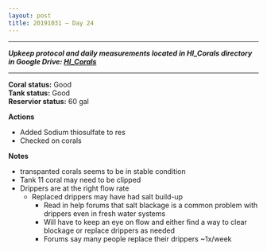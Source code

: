 ```yaml
---
layout: post
title: 20191031 – Day 24
---
```


---
***Upkeep protocol and daily measurements located in HI_Corals directory in Google Drive: [HI_Corals](https://drive.google.com/drive/u/1/folders/1Dxil5Lj1ynvuIuGDWx9_AyqkdplIcCZQ)***

---

**Coral status:** Good  
**Tank status:** Good   
**Reservior status:** 60 gal

**Actions**  
- Added Sodium thiosulfate to res
- Checked on corals

**Notes**  
- transpanted corals seems to be in stable condition
- Tank 11 coral may need to be clipped
- Drippers are at the right flow rate
    - Replaced drippers may have had salt build-up
        - Read in help forums that salt blackage is a common problem with drippers even in fresh water systems
        - Will have to keep an eye on flow and either find a way to clear blockage or replace drippers as needed
        - Forums say many people replace their drippers ~1x/week
